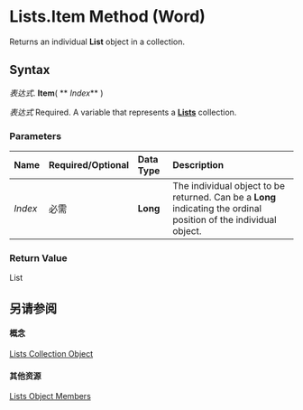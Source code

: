 
# Lists.Item Method (Word)

Returns an individual  **List** object in a collection.


## Syntax

 _表达式_. **Item**( ** _Index_** )

 _表达式_ Required. A variable that represents a **[Lists](1fd927c5-6186-5ca0-80ae-c2ab225d092c.md)** collection.


### Parameters



|**Name**|**Required/Optional**|**Data Type**|**Description**|
|:-----|:-----|:-----|:-----|
| _Index_|必需|**Long**|The individual object to be returned. Can be a  **Long** indicating the ordinal position of the individual object.|

### Return Value

List


## 另请参阅


#### 概念


[Lists Collection Object](1fd927c5-6186-5ca0-80ae-c2ab225d092c.md)
#### 其他资源


[Lists Object Members](http://msdn.microsoft.com/library/b4a10330-fc9a-0b4c-e13c-4c36df6fa472%28Office.15%29.aspx)